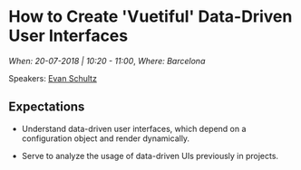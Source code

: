 # How to Create 'Vuetiful' Data-Driven User Interfaces

*When: 20-07-2018 | 10:20 - 11:00*, *Where: Barcelona*

Speakers: [Evan Schultz](https://jscamp.tech/speakers/evan-schultz)

## Expectations

- Understand data-driven user interfaces, which depend on a configuration object and render dynamically.

- Serve to analyze the usage of data-driven UIs previously in projects.
